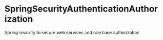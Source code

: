 # SpringSecurityAuthenticationAuthorization
Spring security to secure web services and role base authorization.
